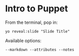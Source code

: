 
# Intro to Puppet

From the terminal, pop in:

  ```yo reveal:slide "Slide Title"```

Available options:

 ```--markdown --attributes --notes```
